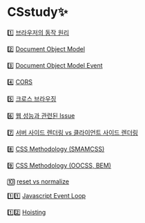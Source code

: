 # CSstudy✨

1️⃣ [브라우저의 동작 원리](https://github.com/marybin99/CS/blob/main/FE/%EB%B8%8C%EB%9D%BC%EC%9A%B0%EC%A0%80%EC%9D%98%20%EB%8F%99%EC%9E%91%20%EC%9B%90%EB%A6%AC.md)

2️⃣ [Document Object Model](https://github.com/marybin99/CS/blob/main/FE/Document%20Object%20Model.md)

3️⃣ [Document Object Model Event](https://github.com/marybin99/CS/blob/main/FE/Document%20Object%20Model%20Event.md)

4️⃣ [CORS](https://github.com/marybin99/CS/blob/main/FE/CORS.md)

5️⃣ [크로스 브라우징](https://github.com/marybin99/CS/blob/main/FE/%ED%81%AC%EB%A1%9C%EC%8A%A4%20%EB%B8%8C%EB%9D%BC%EC%9A%B0%EC%A7%95.md)

6️⃣ [웹 성능과 관련된 Issue](https://github.com/marybin99/CS/blob/main/FE/%EC%9B%B9%20%EC%84%B1%EB%8A%A5%EA%B3%BC%20%EA%B4%80%EB%A0%A8%EB%90%9C%20Issue.md)

7️⃣ [서버 사이드 렌더링 vs 클라이언트 사이드 렌더링](https://github.com/marybin99/CS/blob/main/FE/SSR%20vs%20CSR.md)

8️⃣ [CSS Methodology (SMAMCSS)](https://github.com/marybin99/CS/blob/main/CSS/CSS%20Methodology%20(SMACSS).md)

9️⃣ [CSS Methodology (OOCSS, BEM)](https://github.com/marybin99/CS/blob/main/CSS/CSS%20Methodology%20(OOCSS%2C%20BEM).md)

🔟 [reset vs normalize](https://github.com/marybin99/CS/blob/main/CSS/reset%20vs%20normalize.md)

1️⃣1️⃣ [Javascript Event Loop](https://github.com/marybin99/CS/blob/main/JS/Javascript%20Event%20Loop.md)

1️⃣2️⃣ [Hoisting](https://github.com/marybin99/CS/blob/main/JS/Hoisting.md)
